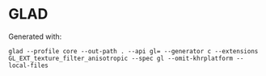 GLAD
===
Generated with:
```
glad --profile core --out-path . --api gl= --generator c --extensions GL_EXT_texture_filter_anisotropic --spec gl --omit-khrplatform --local-files
```
